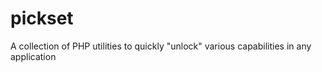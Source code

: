 # pickset
A collection of PHP utilities to quickly "unlock" various capabilities in any application
